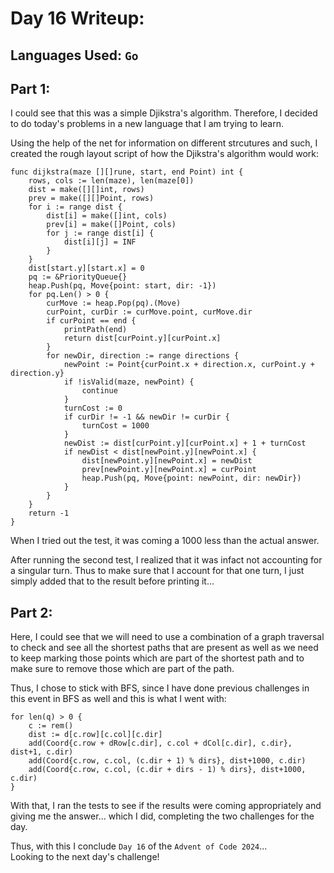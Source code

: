 # Day 16 Writeup:
## Languages Used: `Go`
## Part 1:
I could see that this was a simple Djikstra's algorithm. Therefore, I decided to do today's problems in a new language that I am trying to learn.

Using the help of the net for information on different strcutures and such, I created the rough layout script of how the Djikstra's algorithm would work:
```
func dijkstra(maze [][]rune, start, end Point) int {
	rows, cols := len(maze), len(maze[0])
	dist = make([][]int, rows)
	prev = make([][]Point, rows)
	for i := range dist {
		dist[i] = make([]int, cols)
		prev[i] = make([]Point, cols)
		for j := range dist[i] {
			dist[i][j] = INF
		}
	}
	dist[start.y][start.x] = 0
	pq := &PriorityQueue{}
	heap.Push(pq, Move{point: start, dir: -1})
	for pq.Len() > 0 {
		curMove := heap.Pop(pq).(Move)
		curPoint, curDir := curMove.point, curMove.dir
		if curPoint == end {
			printPath(end)
			return dist[curPoint.y][curPoint.x]
		}
		for newDir, direction := range directions {
			newPoint := Point{curPoint.x + direction.x, curPoint.y + direction.y}
			if !isValid(maze, newPoint) {
				continue
			}
			turnCost := 0
			if curDir != -1 && newDir != curDir {
				turnCost = 1000
			}
			newDist := dist[curPoint.y][curPoint.x] + 1 + turnCost
			if newDist < dist[newPoint.y][newPoint.x] {
				dist[newPoint.y][newPoint.x] = newDist
				prev[newPoint.y][newPoint.x] = curPoint
				heap.Push(pq, Move{point: newPoint, dir: newDir})
			}
		}
	}
	return -1
}
```
When I tried out the test, it was coming a 1000 less than the actual answer.

After running the second test, I realized that it was infact not accounting for a singular turn. Thus to make sure that I account for that one turn, I just simply added that to the result before printing it...

## Part 2:
Here, I could see that we will need to use a combination of a graph traversal to check and see all the shortest paths that are present as well as we need to keep marking those points which are part of the shortest path and to make sure to remove those which are part of the path.

Thus, I chose to stick with BFS, since I have done previous challenges in this event in BFS as well and this is what I went with:
```
for len(q) > 0 {
    c := rem()
    dist := d[c.row][c.col][c.dir]
    add(Coord{c.row + dRow[c.dir], c.col + dCol[c.dir], c.dir}, dist+1, c.dir)
    add(Coord{c.row, c.col, (c.dir + 1) % dirs}, dist+1000, c.dir)
    add(Coord{c.row, c.col, (c.dir + dirs - 1) % dirs}, dist+1000, c.dir)
}
```
With that, I ran the tests to see if the results were coming appropriately and giving me the answer... which I did, completing the two challenges for the day.

Thus, with this I conclude ``Day 16`` of the ``Advent of Code 2024``...<br>
Looking to the next day's challenge!